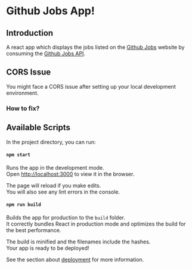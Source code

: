# Github Jobs App!
## Introduction
A react app  which displays the jobs listed on the [Github Jobs](https://jobs.github.com/) website by consuming the [Github Jobs API](https://jobs.github.com/api).

##  CORS Issue
You might face a CORS issue after setting up your local development environment.

### How to fix?

## Available Scripts

In the project directory, you can run:

#### `npm start` 

Runs the app in the development mode.\
Open [http://localhost:3000](http://localhost:3000) to view it in the browser.

The page will reload if you make edits.\
You will also see any lint errors in the console.

#### `npm run build`

Builds the app for production to the `build` folder.\
It correctly bundles React in production mode and optimizes the build for the best performance.

The build is minified and the filenames include the hashes.\
Your app is ready to be deployed!

See the section about [deployment](https://facebook.github.io/create-react-app/docs/deployment) for more information.

